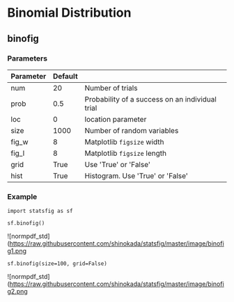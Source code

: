 # Binomial Distribution

## binofig

### Parameters

| Parameter | Default |                                                 |
| --------- | ------- | ----------------------------------------------- |
| num       | 20      | Number of trials                                |
| prob      | 0.5     | Probability of a success on an individual trial |
| loc       | 0       | location parameter                              |
| size      | 1000    | Number of random variables                      |
| fig_w     | 8       | Matplotlib `figsize` width                      |
| fig_l     | 8       | Matplotlib `figsize` length                     |
| grid      | True    | Use 'True' or 'False'                           |
| hist      | True    | Histogram. Use 'True' or 'False'                |

### Example

```
import statsfig as sf

sf.binofig()
```

![normpdf_std](https://raw.githubusercontent.com/shinokada/statsfig/master/image/binofig1.png


```
sf.binofig(size=100, grid=False)
```

![normpdf_std](https://raw.githubusercontent.com/shinokada/statsfig/master/image/binofig2.png